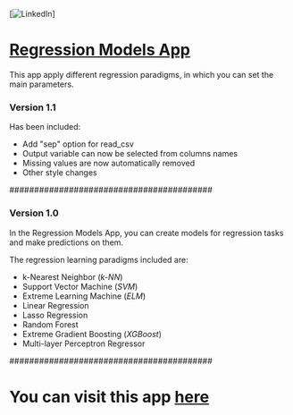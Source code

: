 [![LinkedIn](http://linkedin.com/in/juanmmartin)]

# [Regression Models App](https://share.streamlit.io/juanmartinsantos/regressionmodelsapp/main/app.py)

This app apply different regression paradigms, in which you can set the main parameters.

### Version 1.1

Has been included:

- Add "sep" option for read_csv
- Output variable can now be selected from columns names
- Missing values are now automatically removed
- Other style changes

#########################################

### Version 1.0

In the Regression Models App, you can create models for regression tasks and make predictions on them.

The regression learning paradigms included are:

- k-Nearest Neighbor (*k-NN*)
- Support Vector Machine (*SVM*)
- Extreme Learning Machine (*ELM*)
- Linear Regression
- Lasso Regression
- Random Forest
- Extreme Gradient Boosting (*XGBoost*)
- Multi-layer Perceptron Regressor

#########################################
# You can visit this app [here](https://share.streamlit.io/juanmartinsantos/regressionmodelsapp/main/app.py)
